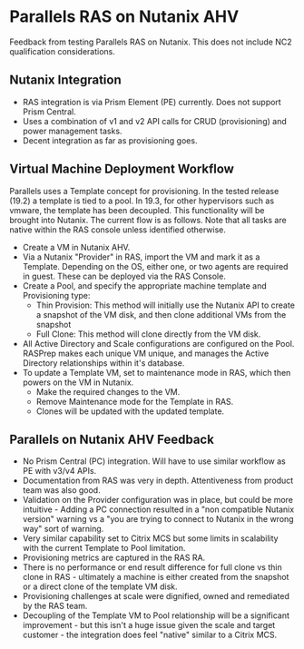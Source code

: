 # Parallels RAS on Nutanix AHV

Feedback from testing Parallels RAS on Nutanix. This does not include NC2 qualification considerations.

## Nutanix Integration

-  RAS integration is via Prism Element (PE) currently. Does not support Prism Central.
-  Uses a combination of v1 and v2 API calls for CRUD (provisioning) and power management tasks.
-  Decent integration as far as provisioning goes.
  
## Virtual Machine Deployment Workflow

Parallels uses a Template concept for provisioning. In the tested release (19.2) a template is tied to a pool. In 19.3, for other hypervisors such as vmware, the template has been decoupled. This functionality will be brought into Nutanix. The current flow is as follows. Note that all tasks are native within the RAS console unless identified otherwise.

-  Create a VM in Nutanix AHV.
-  Via a Nutanix "Provider" in RAS, import the VM and mark it as a Template. Depending on the OS, either one, or two agents are required in guest. These can be deployed via the RAS Console.
-  Create a Pool, and specify the appropriate machine template and Provisioning type:
   -  Thin Provision: This method will initially use the Nutanix API to create a snapshot of the VM disk, and then clone additional VMs from the snapshot
   -  Full Clone: This method will clone directly from the VM disk.
-  All Active Directory and Scale configurations are configured on the Pool. RASPrep makes each unique VM unique, and manages the Active Directory relationships within it's database.
-  To update a Template VM, set to maintenance mode in RAS, which then powers on the VM in Nutanix.
   -  Make the required changes to the VM.
   -  Remove Maintenance mode for the Template in RAS.
   -  Clones will be updated with the updated template.

## Parallels on Nutanix AHV Feedback

-  No Prism Central (PC) integration. Will have to use similar workflow as PE with v3/v4 APIs.
-  Documentation from RAS was very in depth. Attentiveness from product team was also good.
-  Validation on the Provider configuration was in place, but could be more intuitive - Adding a PC connection resulted in a "non compatible Nutanix version" warning vs a "you are trying to connect to Nutanix in the wrong way" sort of warning.
-  Very similar capability set to Citrix MCS but some limits in scalability with the current Template to Pool limitation.
-  Provisioning metrics are captured in the RAS RA.
-  There is no performance or end result difference for full clone vs thin clone in RAS - ultimately a machine is either created from the snapshot or a direct clone of the template VM disk.
-  Provisioning challenges at scale were dignified, owned and remediated by the RAS team.
-  Decoupling of the Template VM to Pool relationship will be a significant improvement - but this isn't a huge issue given the scale and target customer - the integration does feel "native" similar to a Citrix MCS.
